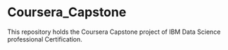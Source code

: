 # Coursera_Capstone
This repository holds the Coursera Capstone project of IBM Data Science professional Certification.
